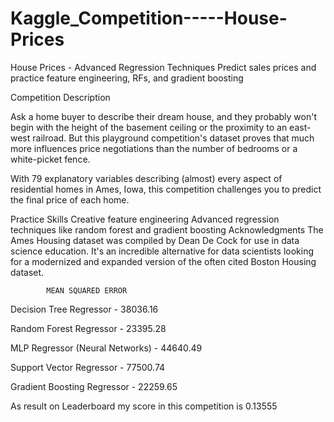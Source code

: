 # Kaggle_Competition-----House-Prices
House Prices - Advanced Regression Techniques Predict sales prices and practice feature engineering, RFs, and gradient boosting

Competition Description


Ask a home buyer to describe their dream house, and they probably won't begin with the height of the basement ceiling or the proximity to an east-west railroad. But this playground competition's dataset proves that much more influences price negotiations than the number of bedrooms or a white-picket fence.

With 79 explanatory variables describing (almost) every aspect of residential homes in Ames, Iowa, this competition challenges you to predict the final price of each home.

Practice Skills
Creative feature engineering 
Advanced regression techniques like random forest and gradient boosting
Acknowledgments
The Ames Housing dataset was compiled by Dean De Cock for use in data science education. It's an incredible alternative for data scientists looking for a modernized and expanded version of the often cited Boston Housing dataset. 

            MEAN SQUARED ERROR
Decision Tree Regressor    -  38036.16

Random Forest Regressor      -   23395.28

MLP Regressor (Neural Networks) - 44640.49

Support Vector Regressor     -  77500.74

Gradient Boosting Regressor  -  22259.65


As result on Leaderboard my score in this competition is 0.13555
